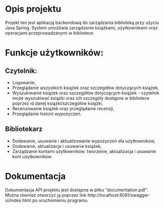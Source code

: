 # Opis projektu 
Projekt ten jest aplikacją backendową do zarządzania biblioteką przy użyciu Java Spring.  System umożliwia zarządzanie książkami, użytkownikami oraz operacjami przeprowadzanymi w bibliotece.

# Funkcje użytkowników:
## Czytelnik:
- Logowanie,
- Przeglądanie wszystkich książek oraz szczegółów dotyczących książek,
- Wyszukiwanie książek oraz szczegółów dotyczących książek - czytelnik może wyszukiwać książki oraz ich szczegóły dostępne w bibliotece poprzez id danej książki/szczegółów książki,
- Recenzowanie książek oraz przeglądanie recenzji,
- Przeglądanie historii wypożyczeń.

## Bibliotekarz
- Dodawanie, usuwanie i aktualizowanie wypożyczeń dla użytkowników,
- Dodawanie, aktualizacja i usuwanie książek,
- Zarządzanie kontami użytkowników: tworzenie, aktualizacja i usuwanie kont użytkowników.

# Dokumentacja
Dokumentacja API projektu jest dostępna w pliku "documentation.pdf". Można również otworzyć ją poprzez link http://localhost:8081/swagger-ui/index.html po uruchomieniu programu.
